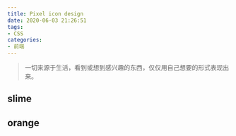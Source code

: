 ```yaml
---
title: Pixel icon design
date: 2020-06-03 21:26:51
tags:
- CSS
categories:
- 前端
---
```

<link href="/scss/pixel-icon-design/base.css" rel="stylesheet"></link>

> 一切来源于生活，看到或想到感兴趣的东西，仅仅用自己想要的形式表现出来。

## slime

<i class="pixel-slime"></i>

## orange

<i class="pixel-orange"></i>
